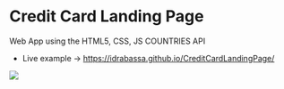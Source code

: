 # Credit Card Landing Page

Web App using the HTML5, CSS, JS COUNTRIES API

- Live example -> https://idrabassa.github.io/CreditCardLandingPage/

![](https://github.com/idrabassa/CreditCardLandingPage/Example.png)
